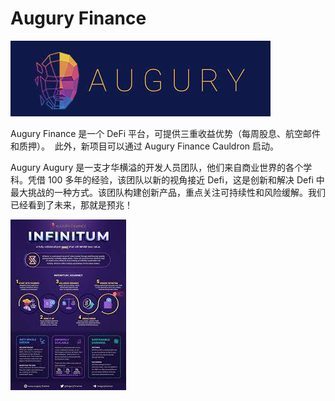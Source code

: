 # Augury Finance


![kkk](kkk.png)

<p>Augury Finance 是一个 DeFi 平台，可提供三重收益优势（每周股息、航空邮件和质押）。 &nbsp;此外，新项目可以通过 Augury Finance Cauldron 启动。</p>

Augury Augury 是一支才华横溢的开发人员团队，他们来自商业世界的各个学科。凭借 100 多年的经验，该团队以新的视角接近 Defi，这是创新和解决 Defi 中最大挑战的一种方式。该团队构建创新产品，重点关注可持续性和风险缓解。我们已经看到了未来，那就是预兆！



![jjj](jjj.png)
